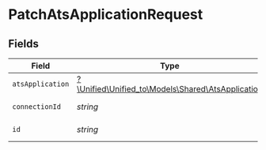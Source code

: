 # PatchAtsApplicationRequest


## Fields

| Field                                                                                      | Type                                                                                       | Required                                                                                   | Description                                                                                |
| ------------------------------------------------------------------------------------------ | ------------------------------------------------------------------------------------------ | ------------------------------------------------------------------------------------------ | ------------------------------------------------------------------------------------------ |
| `atsApplication`                                                                           | [?\Unified\Unified_to\Models\Shared\AtsApplication](../../models/shared/AtsApplication.md) | :heavy_minus_sign:                                                                         | N/A                                                                                        |
| `connectionId`                                                                             | *string*                                                                                   | :heavy_check_mark:                                                                         | ID of the connection                                                                       |
| `id`                                                                                       | *string*                                                                                   | :heavy_check_mark:                                                                         | ID of the Application                                                                      |